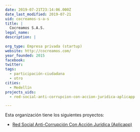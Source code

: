 ```yaml
---
date: 2019-07-21T23:14:06.000Z
date_last_modified: 2019-07-21
uid: cocreamos-s-a-s
title: |
  Cocreamos S.A.S.
legal_name: 
description: |
  
org_type: Empresa privada (startup)
website: http://cocreamos.com/
year_founded: 2015
facebook: 
twitter: 
tags:
  - participación-ciudadana
  - otro
cities: 
  - Medellín
projects_uids:
  - red-social-anti-corrupcion-con-accion-juridica-aplicapp

---
```


Esta organización tiene los siguientes proyectos:

- [Red Social Anti-Corrupción Con Acción Jurídica (Aplicapp)](/proyectos/red-social-anti-corrupcion-con-accion-juridica-aplicapp)
